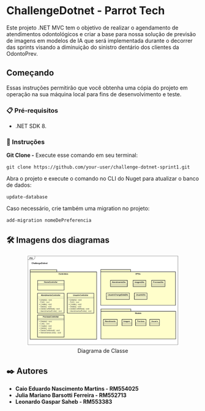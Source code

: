 # ChallengeDotnet - Parrot Tech

Este projeto .NET MVC tem o objetivo de realizar o agendamento de atendimentos odontológicos e criar a base para nossa solução de previsão de imagens em modelos de IA que será implementada durante o decorrer das sprints visando a diminuição do sinistro dentário dos clientes da OdontoPrev.

## Começando

Essas instruções permitirão que você obtenha uma cópia do projeto em operação na sua máquina local para fins de desenvolvimento e teste.

### 📋 Pré-requisitos

- .NET SDK 8.

### 🔧 Instruções

**Git Clone -**
 Execute esse comando em seu terminal:
```
git clone https://github.com/your-user/challenge-dotnet-sprint1.git
```
Abra o projeto e execute o comando no CLI do Nuget para atualizar o banco de dados: 
```
update-database
```
Caso necessário, crie também uma migration no projeto: 
```
add-migration nomeDePreferencia
```

## 🛠️ Imagens dos diagramas

<p align="center">
  <img src="diagramas/diagrama-classes.jpg" alt="Diagrama de classe" width="400px" />
  <br>Diagrama de Classe
</p>

## ✒️ Autores

* **Caio Eduardo Nascimento Martins - RM554025**
* **Julia Mariano Barsotti Ferreira - RM552713**
* **Leonardo Gaspar Saheb - RM553383**
